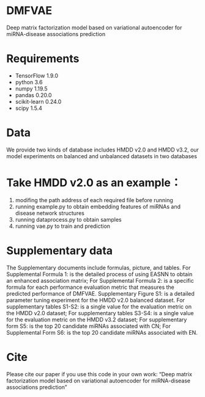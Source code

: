 # DMFVAE
Deep matrix factorization model based on variational autoencoder for miRNA-disease associations prediction

# Requirements
* TensorFlow 1.9.0
* python 3.6
* numpy 1.19.5
* pandas 0.20.0
* scikit-learn 0.24.0
* scipy 1.5.4

# Data
We provide two kinds of database includes HMDD v2.0 and HMDD v3.2, our model experiments on balanced and unbalanced datasets in two databases

# Take HMDD v2.0 as an example：
1. modifing the path address of each required file before running
2. running example.py to obtain embedding features of miRNAs and disease network structures 
1. running dataprocess.py to obtain samples
2. running vae.py to train and prediction
# Supplementary data
The Supplementary documents include formulas, picture, and tables.  For Supplemental Formula 1: is the detailed process of using EASNN to obtain an enhanced association matrix; For Supplemental Formula 2: is a specific formula for each performance evaluation metric that measures the predicted performance of DMFVAE. Supplementary Figure S1: is a detailed parameter tuning experiment for the HMDD v2.0 balanced dataset. For supplementary tables S1-S2: is a single value for the evaluation metric on the HMDD v2.0 dataset; For supplementary tables S3-S4: is a single value for the evaluation metric on the HMDD v3.2 dataset; For supplementary form S5: is the top 20 candidate miRNAs associated with CN; For Supplemental Form S6:  is  the top 20 candidate miRNAs associated with EN.

# Cite
Please cite our paper if you use this code in your own work:
“Deep matrix factorization model based on variational autoencoder for miRNA-disease associations prediction”
